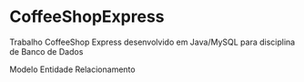 # CoffeeShopExpress
Trabalho CoffeeShop Express desenvolvido em Java/MySQL para disciplina de Banco de Dados

Modelo Entidade Relacionamento


